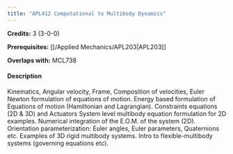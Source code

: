 ```yaml
---
title: "APL412 Computational to Multibody Dynamics"
---
```

**Credits:** 3 (3-0-0)

**Prerequisites:** [[/Applied Mechanics/APL203|APL203]]

**Overlaps with:** MCL738

#### Description
Kinematics, Angular velocity, Frame, Composition of velocities, Euler Newton formulation of equations of motion. Energy based formulation of Equations of motion (Hamiltonian and Lagrangian). Constraints equations (2D & 3D) and Actuators System level multibody equation formulation for 2D examples. Numerical integration of the E.O.M. of the system (2D). Orientation parameterization: Euler angles, Euler parameters, Quaternions etc. Examples of 3D rigid multibody systems. Intro to flexible-multibody systems (governing equations etc).